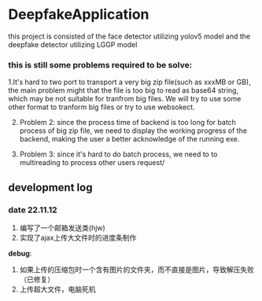 # DeepfakeApplication
this project is consisted of the face detector utilizing yolov5 model and the deepfake detector utilizing LGGP model

### this is still some problems required to be solve:
1.It's hard to two port to transport a very big zip file(such as xxxMB or GB), the main problem might that the file is too big to read as base64 string, which may be not suitable for tranfrom big files. 
We will try to use some other format to tranform big files or try to use websokect.

2. Problem 2: since the process time of backend is too long for batch process of big zip file, we need to display the working progress of the backend, making the user a better acknowledge of the running exe.

3. Problem 3: since it's hard to do batch process, we need to to multireading to process other users request/



## development log
### date 22.11.12
1. 编写了一个邮箱发送类(hjw)
2. 实现了ajax上传大文件时的进度条制作


**debug**:
1. 如果上传的压缩包时一个含有图片的文件夹，而不直接是图片，导致解压失败（已修复）
2. 上传超大文件，电脑死机
